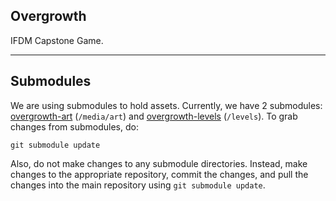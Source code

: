 Overgrowth
----------

IFDM Capstone Game.

- - - 

Submodules
----------
We are using submodules to hold assets.  Currently, we have 2 submodules: [overgrowth-art](http://github.com/ifdm/overgrowth-art) (`/media/art`) and [overgrowth-levels](http://github.com/ifdm/overgrowth-levels) (`/levels`).  To grab changes from submodules, do:

	git submodule update

Also, do not make changes to any submodule directories.  Instead, make changes to the appropriate repository, commit the changes, and pull the changes into the main repository using `git submodule update`.